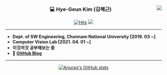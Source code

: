 <div align="center">
  
  <img align="right" src="https://github-readme-stats.vercel.app/api/top-langs/?username=hyegeun&layout=compact&langs_count=10"/>

  ### 💻 Hye-Geun Kim (김혜근)

[![Hits](https://hits.seeyoufarm.com/api/count/incr/badge.svg?url=https%3A%2F%2Fgithub.com%2Fhyegeun%2F&count_bg=%23000000&title_bg=%23000000&icon=github.svg&icon_color=%23FFFFFF&title=Hyegeun+GitHub&edge_flat=false)](https://hits.seeyoufarm.com) <a href = https://www.instagram.com/_hyegeun_/><img src="https://img.shields.io/badge/Instagram-000000?style=flat-square&logo=Instagram&logoColor=FFFFFF"/></a>

---

  <div align="left">


  - **Dept. of SW Engineering, Chonnam National University  [2019. 03 ~]**
  - **Computer Vision Lab [2021. 04. 01 ~]**
  - **이것저것 공부해보는 중**
  - **🔗 [GitHub Blog](https://hyegeun.github.io/)**

---
  
  </div>
  
[![Anurag's GitHub stats](https://github-readme-stats.vercel.app/api?username=hyegeun)](https://github.com/hyegeun/github-readme-stats)

  <br>

</div>

